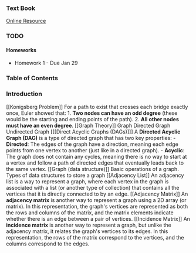 ### Text Book
[Online Resource](https://en.wikibooks.org/wiki/Graph_Algorithms)


### TODO
#### Homeworks
- Homework 1 - Due  Jan 29

### Table of Contents

### Introduction

[[Konigsberg Problem]]
	For a path to exist that crosses each bridge exactly once, Euler showed that:
		1. **Two nodes can have an odd degree** (these would be the starting and ending points of the path).
		2. **All other nodes must have an even degree**.
[[Graph Theory]]
	Graph
	Directed Graph
	Undirected Graph
[[[Direct Acyclic Graphs (DAGs)]]]
	A **Directed Acyclic Graph (DAG)** is a type of directed graph that has two key properties:
		- **Directed**: The edges of the graph have a direction, meaning each edge points from one vertex to another (just like in a directed graph).
		- **Acyclic**: The graph does not contain any cycles, meaning there is no way to start at a vertex and follow a path of directed edges that eventually leads back to the same vertex.
[[Graph (data structure)]]
	Basic operations of a graph.
	Types of data structures to store a graph
[[Adjacency List]]
	An adjacency list is a way to represent a graph, where each vertex in the graph is associated with a list (or another type of collection) that contains all the vertices that it is directly connected to by an edge. 
[[Adjacency  Matrix]]
	An **adjacency matrix** is another way to represent a graph using a 2D array (or matrix). In this representation, the graph's vertices are represented as both the rows and columns of the matrix, and the matrix elements indicate whether there is an edge between a pair of vertices.
[[Incidence Matrix]]
	An **incidence matrix** is another way to represent a graph, but unlike the adjacency matrix, it relates the graph's vertices to its edges. In this representation, the rows of the matrix correspond to the vertices, and the columns correspond to the edges.







